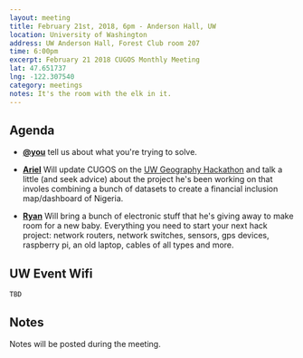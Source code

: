 ```yaml
---
layout: meeting
title: February 21st, 2018, 6pm - Anderson Hall, UW
location: University of Washington
address: UW Anderson Hall, Forest Club room 207
time: 6:00pm
excerpt: February 21 2018 CUGOS Monthly Meeting
lat: 47.651737
lng: -122.307540
category: meetings
notes: It's the room with the elk in it.
---
```



## Agenda
- **[@you](http://cugos.org/people/)** tell us about what you're trying to solve.

- **[Ariel](https://github.com/akadouri)** Will update CUGOS on the [UW Geography Hackathon](https://maphacks.github.io/) and talk a little (and seek advice) about the project he's been working on that involes combining a bunch of datasets to create a financial inclusion map/dashboard of Nigeria. 

- **[Ryan](https://github.com/foundatron)** Will bring a bunch of electronic stuff that he's giving away to make room for a new baby. Everything you need to start your next hack project: network routers, network switches, sensors, gps devices, raspberry pi, an old laptop, cables of all types and more. 

## UW Event Wifi

```
TBD
```

## Notes

Notes will be posted during the meeting.
